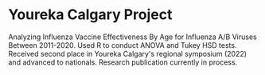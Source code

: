 # Youreka Calgary Project
Analyzing Influenza Vaccine Effectiveness By Age for Influenza A/B Viruses Between 2011-2020. 
Used R to conduct ANOVA and Tukey HSD tests. Received second place in Youreka Calgary's regional symposium (2022) and advanced to nationals. Research publication currently in process.
